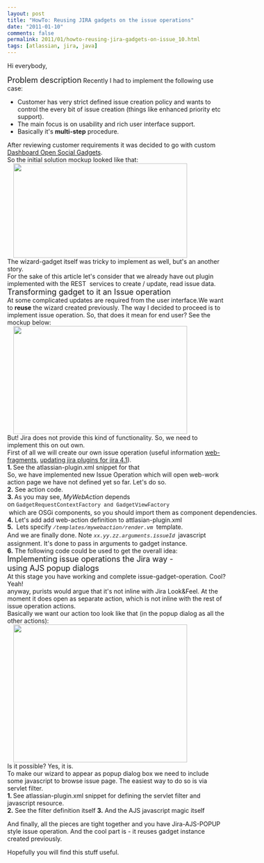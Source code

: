 ```yaml
---
layout: post
title: "HowTo: Reusing JIRA gadgets on the issue operations"
date: "2011-01-10"
comments: false
permalink: 2011/01/howto-reusing-jira-gadgets-on-issue_10.html
tags: [atlassian, jira, java]
---
```


Hi everybody,

<span class="Apple-style-span" style="font-size: large;">Problem description</span>
Recently I had to&nbsp;implement&nbsp;the following use case:

<ul><li>Customer has very strict defined issue creation policy and wants to control the every bit of issue creation (things like enhanced priority etc support).</li><li>The main focus is on usability and rich user interface support.</li><li>Basically it's <b>multi-step</b>&nbsp;procedure.</li></ul><div>After reviewing customer requirements it was decided to go with custom <a href="http://www.atlassian.com/software/jira/tour/opensocial-dashboards.jsp">Dashboard Open Social Gadgets</a>.</div><div>
</div><div>So the initial solution mockup looked like that:</div><div class="separator" style="clear: both; text-align: left;"><a href="http://2.bp.blogspot.com/_Y9XTlNGJRTQ/TSs3vAI5F_I/AAAAAAAAEGo/t7KYGj-pxLY/s1600/wizard1.png" imageanchor="1" style="margin-left: 1em; margin-right: 1em;"><img border="0" height="217" src="http://2.bp.blogspot.com/_Y9XTlNGJRTQ/TSs3vAI5F_I/AAAAAAAAEGo/t7KYGj-pxLY/s400/wizard1.png" width="400" /></a></div><div class="separator" style="clear: both; text-align: left;">
</div><div class="separator" style="clear: both; text-align: left;">The wizard-gadget itself was tricky to implement as well, but's an another story.</div><div class="separator" style="clear: both; text-align: left;">For the sake of this article let's consider that we already have out plugin implemented with the REST &nbsp;services to create / update, read issue data.</div><div class="separator" style="clear: both; text-align: left;">
</div><div class="separator" style="clear: both; text-align: left;"><span class="Apple-style-span" style="font-size: large;">Transforming gadget to it an Issue operation</span></div><div class="separator" style="clear: both; text-align: left;">At some complicated updates are required from the user interface.We want to <b>reuse</b>&nbsp;the wizard created previously. The way I decided to proceed is to implement issue operation. So, that does it mean for end user? See the mockup below:</div><div class="separator" style="clear: both; text-align: left;"><a href="http://2.bp.blogspot.com/_Y9XTlNGJRTQ/TSs522EooNI/AAAAAAAAEGs/QXDDPVzZOKo/s1600/wizard2.png" imageanchor="1" style="margin-left: 1em; margin-right: 1em;"><img border="0" height="248" src="http://2.bp.blogspot.com/_Y9XTlNGJRTQ/TSs522EooNI/AAAAAAAAEGs/QXDDPVzZOKo/s400/wizard2.png" width="400" /></a></div><div class="separator" style="clear: both; text-align: left;">
</div><div class="separator" style="clear: both; text-align: left;">But! Jira does not provide this kind of functionality. So, we need to implement this on out own.</div><div class="separator" style="clear: both; text-align: left;">First of all we will create our own issue operation (useful information <a href="http://confluence.atlassian.com/display/JIRA/Web+Fragments">web-fragments</a>, <a href="http://confluence.atlassian.com/display/JIRA/Updating+JIRA+Plugins+for+JIRA+4.1#UpdatingJIRAPluginsforJIRA4.1-IssueOperationmoduletypeisnolongeravailable">updating jira plugins for jira 4.1</a>).&nbsp;</div><div class="separator" style="clear: both; text-align: left;">
</div><div class="separator" style="clear: both; text-align: left;"><b>1. </b>See the atlassian-plugin.xml snippet for that</div><script src="https://gist.github.com/773063.js?file=issue-operation-snippet.xml"></script>
<div class="separator" style="clear: both; text-align: left;">So, we have implemented new Issue Operation which will open web-work action page we have not defined yet so far. Let's do so.</div><div class="separator" style="clear: both; text-align: left;"><b>2.</b> See action code.</div><script src="https://gist.github.com/773088.js?file=MyWebAction.java"></script>
<div class="separator" style="clear: both; text-align: left;"><b>3. </b>As you may see, <i>MyWebAction</i> depends on&nbsp;<span class="Apple-style-span" style="font-family: 'Bitstream Vera Sans Mono', Courier, monospace; font-size: 12px; line-height: 16px; white-space: pre;"><span class="n" style="line-height: 1.4em; margin-bottom: 0px; margin-left: 0px; margin-right: 0px; margin-top: 0px; padding-bottom: 0px; padding-left: 0px; padding-right: 0px; padding-top: 0px;">GadgetRequestContextFactory</span></span><span class="Apple-style-span" style="font-family: 'Bitstream Vera Sans Mono', Courier, monospace; font-size: 12px; line-height: 16px; white-space: pre;"> and </span><span class="Apple-style-span" style="font-family: 'Bitstream Vera Sans Mono', Courier, monospace; font-size: 12px; line-height: 16px; white-space: pre;">GadgetViewFactory</span><span class="Apple-style-span" style="font-family: inherit;"><span class="Apple-style-span" style="font-size: 12px; line-height: 16px; white-space: pre;"> </span><span class="Apple-style-span" style="line-height: 16px; white-space: pre;">which are OSGi components, so you should import them as component dependencies.</span></span></div><script src="https://gist.github.com/773100.js?file=component-import-snippet.xml"></script>
<div class="separator" style="clear: both; text-align: left;"><span class="Apple-style-span" style="line-height: 16px; white-space: pre;"><b>4.</b> Let's add add web-action definition to attlasian-plugin.xml</span></div><script src="https://gist.github.com/773113.js?file=mywebaction-atlassian-plugin.xml"></script>
<div class="separator" style="clear: both; text-align: left;"><span class="Apple-style-span" style="line-height: 16px; white-space: pre;"><b>5.</b>  Lets specify&nbsp;</span><span class="Apple-style-span" style="font-family: 'Bitstream Vera Sans Mono', Courier, monospace; font-size: 12px; line-height: 16px; white-space: pre;"><i>/templates/mywebaction/render.vm</i> </span><span class="Apple-style-span" style="line-height: 16px; white-space: pre;">template.</span></div><script src="https://gist.github.com/773138.js?file=render.vm"></script>
<div class="separator" style="clear: both; text-align: left;">
</div><div class="separator" style="clear: both; text-align: left;">And we are finally done. Note&nbsp;<span class="Apple-style-span" style="font-family: 'Bitstream Vera Sans Mono', Courier, monospace; font-size: 12px; line-height: 16px; white-space: pre;"><i>xx.yy.zz.arguments.issueId</i> </span>javascript assignment.&nbsp;It's done to pass in arguments to gadget instance.&nbsp;</div><div class="separator" style="clear: both; text-align: left;">
</div><div class="separator" style="clear: both; text-align: left;"><b>6.</b> The following code could be used to get the overall idea:</div><script src="https://gist.github.com/773145.js?file=gadget-load-issue-data-snippet.js"></script>
<div class="separator" style="clear: both; text-align: left;">
</div><div class="separator" style="clear: both; text-align: left;"><span class="Apple-style-span" style="font-size: large;">Implementing issue operations the&nbsp;Jira&nbsp;way - using&nbsp;AJS&nbsp;popup&nbsp;dialogs</span></div><div class="separator" style="clear: both; text-align: left;">At this stage you have working and complete issue-gadget-operation. Cool? Yeah!</div><div class="separator" style="clear: both; text-align: left;">anyway, purists would argue that it's not inline with Jira Look&amp;Feel. At the moment it does open as separate action, which is not inline with the rest of issue operation actions.</div><div class="separator" style="clear: both; text-align: left;">Basically we want our action too look like that (in the popup dialog as all the other actions):</div><div class="separator" style="clear: both; text-align: left;"><a href="http://4.bp.blogspot.com/_Y9XTlNGJRTQ/TStKNB9teyI/AAAAAAAAEGw/VTx9jS28uZw/s1600/wizard3.png" imageanchor="1" style="margin-left: 1em; margin-right: 1em;"><img border="0" height="317" src="http://4.bp.blogspot.com/_Y9XTlNGJRTQ/TStKNB9teyI/AAAAAAAAEGw/VTx9jS28uZw/s400/wizard3.png" width="400" /></a></div><div class="separator" style="clear: both; text-align: left;">
</div><div class="separator" style="clear: both; text-align: left;">Is it possible? Yes, it is.</div><div class="separator" style="clear: both; text-align: left;">To make our wizard to appear as popup dialog box we need to include some javascript to browse issue page. The easiest way to do so is via servlet filter.</div><div class="separator" style="clear: both; text-align: left;"><span class="Apple-style-span" style="font-family: inherit;"><b>
</b></span></div><div class="separator" style="clear: both; text-align: left;"><span class="Apple-style-span" style="font-family: inherit;"><b>1. </b>See atlassian-plugin.xml snippet for defining the servlet filter and javascript resource.</span></div><div class="separator" style="clear: both; text-align: left;"><script src="https://gist.github.com/773162.js?file=resources-snippet.xml"></script></div><span class="Apple-style-span" style="font-family: inherit;"><b>
</b></span>
<span class="Apple-style-span" style="font-family: inherit;"><b>2.</b>&nbsp;See the filter definition itself</span>
<script src="https://gist.github.com/773173.js?file=IncludeResourcesFilter.java"></script>
<span class="Apple-style-span" style="font-family: inherit;"><b>
</b></span>
<span class="Apple-style-span" style="font-family: inherit;"><b>3.</b>&nbsp;And the AJS javascript magic itself</span>
<script src="https://gist.github.com/773182.js?file=xxx-yyy.js"></script>

And finally, all the pieces are tight together and you have Jira-AJS-POPUP style issue operation. And the cool part is - it reuses gadget instance created previously.
<div class="separator" style="clear: both; text-align: left;"><span class="Apple-style-span" style="font-family: inherit;">
</span></div><div class="separator" style="clear: both; text-align: left;"><span class="Apple-style-span" style="font-family: inherit;">Hopefully you will find this stuff useful.&nbsp;</span></div>

